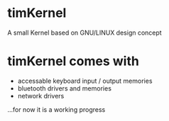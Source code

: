# timKernel
A small Kernel based on GNU/LINUX design concept

# timKernel comes with
- accessable keyboard input / output memories
- bluetooth drivers and memories
- network drivers



...for now it is a working progress
